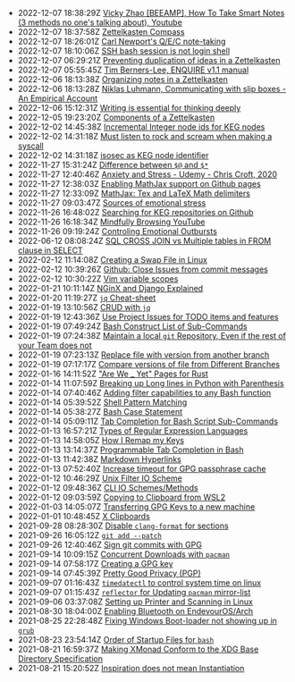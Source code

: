 * 2022-12-07 18:38:29Z [Vicky Zhao [BEEAMP], How To Take Smart Notes (3 methods no one's talking about), Youtube](../20221207180410/README.md)
* 2022-12-07 18:37:58Z [Zettelkasten Compass](../20221207182726/README.md)
* 2022-12-07 18:26:01Z [Carl Newport's Q/E/C note-taking](../20221207181856/README.md)
* 2022-12-07 18:10:06Z [SSH bash session is not login shell](../20221207123630/README.md)
* 2022-12-07 06:29:21Z [Preventing duplication of ideas in a Zettelkasten](../20221207060224/README.md)
* 2022-12-07 05:55:45Z [Tim Berners-Lee, ENQUIRE v1.1 manual](../20221207055110/README.md)
* 2022-12-06 18:13:38Z [Organizing notes in a Zettelkasten](../20221206175846/README.md)
* 2022-12-06 18:13:28Z [Niklas Luhmann, Communicating with slip boxes - An Empirical Account](../20221205163326/README.md)
* 2022-12-06 15:12:31Z [Writing is essential for thinking deeply](../20221206144641/README.md)
* 2022-12-05 19:23:20Z [Components of a Zettelkasten](../20221205190051/README.md)
* 2022-12-02 14:45:38Z [Incremental Integer node ids for KEG nodes](../20221202143346/README.md)
* 2022-12-02 14:31:18Z [Must listen to rock and scream when making a syscall](../20221202070150/README.md)
* 2022-12-02 14:31:18Z [isosec as KEG node identifier](../20221202135423/README.md)
* 2022-11-27 15:31:24Z [Difference between `$@` and `$*`](../20220116070126/README.md)
* 2022-11-27 12:40:46Z [Anxiety and Stress - Udemy - Chris Croft, 2020](../20221127062104/README.md)
* 2022-11-27 12:38:03Z [Enabling MathJax support on Github pages](../20221127114316/README.md)
* 2022-11-27 12:33:09Z [MathJax: Tex and LaTeX Math delimiters](../20221127122723/README.md)
* 2022-11-27 09:03:47Z [Sources of emotional stress](../20221127070155/README.md)
* 2022-11-26 16:48:02Z [Searching for KEG repositories on Github](../20221126141112/README.md)
* 2022-11-26 16:18:34Z [Mindfully Browsing YouTube](../20221126161114/README.md)
* 2022-11-26 09:19:24Z [Controling Emotional Outbursts](../20220211100117/README.md)
* 2022-06-12 08:08:24Z [SQL CROSS JOIN vs Multiple tables in FROM clause in SELECT](../20220223053436/README.md)
* 2022-02-12 11:14:08Z [Creating a Swap File in Linux](../20210903053424/README.md)
* 2022-02-12 10:39:26Z [Github: Close Issues from commit messages](../20220212103109/README.md)
* 2022-02-12 10:30:22Z [Vim variable scopes](../20220212100100/README.md)
* 2022-01-21 10:11:14Z [NGinX and Django Explained](../20220121100819/README.md)
* 2022-01-20 11:19:27Z [`jq` Cheat-sheet](../20220119131220/README.md)
* 2022-01-19 13:10:56Z [CRUD with `jq`](../20220119124440/README.md)
* 2022-01-19 12:43:36Z [Use Project Issues for TODO items and features](../20220119123753/README.md)
* 2022-01-19 07:49:24Z [Bash Construct List of Sub-Commands](../20220114044631/README.md)
* 2022-01-19 07:24:38Z [Maintain a local `git` Repository, Even if the rest of your Team does not](../20220114082549/README.md)
* 2022-01-19 07:23:13Z [Replace file with version from another branch](../20220119071757/README.md)
* 2022-01-19 07:17:17Z [Compare versions of file from Different Branches](../20220119070922/README.md)
* 2022-01-16 14:11:52Z ["Are We _ Yet" Pages for Rust](../20220116141048/README.md)
* 2022-01-14 11:07:59Z [Breaking up Long lines in Python with Parenthesis](../20220114061829/README.md)
* 2022-01-14 07:40:46Z [Adding filter capabilities to any Bash function](../20220112095121/README.md)
* 2022-01-14 05:39:52Z [Shell Pattern Matching](../20220114052639/README.md)
* 2022-01-14 05:38:27Z [Bash Case Statement](../20220114053301/README.md)
* 2022-01-14 05:09:11Z [Tab Completion for Bash Script Sub-Commands](../20220113092454/README.md)
* 2022-01-13 16:57:21Z [Types of Regular Expression Languages](../20220113165346/README.md)
* 2022-01-13 14:58:05Z [How I Remap my Keys](../20220113144924/README.md)
* 2022-01-13 13:14:37Z [Programmable Tab Completion in Bash](../20220113084600/README.md)
* 2022-01-13 11:42:38Z [Markdown Hyperlinks](../20220113102838/README.md)
* 2022-01-13 07:52:40Z [Increase timeout for GPG passphrase cache](../20220113061309/README.md)
* 2022-01-12 10:46:29Z [Unix Filter IO Scheme](../20220112093437/README.md)
* 2022-01-12 09:48:36Z [CLI IO Schemes/Methods](../20220112092321/README.md)
* 2022-01-12 09:03:59Z [Copying to Clipboard from WSL2](../20220110063336/README.md)
* 2022-01-03 14:05:07Z [Transferring GPG Keys to a new machine](../20220103135322/README.md)
* 2022-01-01 10:48:45Z [X Clipboards](../20220101102003/README.md)
* 2021-09-28 08:28:30Z [Disable `clang-format` for sections](../20210928082519/README.md)
* 2021-09-26 16:05:12Z [`git add --patch`](../20210926155928/README.md)
* 2021-09-26 12:40:46Z [Sign git commits with GPG](../20210914072507/README.md)
* 2021-09-14 10:09:15Z [Concurrent Downloads with `pacman`](../20210914100148/README.md)
* 2021-09-14 07:58:17Z [Creating a GPG key](../20210914064746/README.md)
* 2021-09-14 07:45:39Z [Pretty Good Privacy (PGP)](../20210914062938/README.md)
* 2021-09-07 01:16:43Z [`timedatectl` to control system time on linux](../20210906024622/README.md)
* 2021-09-07 01:15:43Z [`reflector` for Updating `pacman` mirror-list](../20210907011058/README.md)
* 2021-09-06 03:37:08Z [Setting up Printer and Scanning in Linux](../20210906031343/README.md)
* 2021-08-30 18:04:00Z [Enabling Bluetooth on EndevourOS/Arch](../20210830175435/README.md)
* 2021-08-25 22:28:48Z [Fixing Windows Boot-loader not showing up in `grub`](../20210825211454/README.md)
* 2021-08-23 23:54:14Z [Order of Startup Files for `bash`](../20210821234105/README.md)
* 2021-08-21 16:59:37Z [Making XMonad Conform to the XDG Base Directory Specification](../20210821162257/README.md)
* 2021-08-21 15:20:52Z [Inspiration does not mean Instantiation](../20210813174609/README.md)
